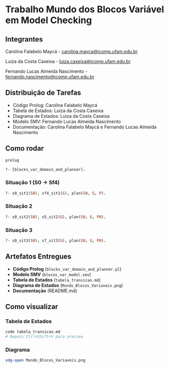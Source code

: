 # Trabalho Mundo dos Blocos Variável em Model Checking

## Integrantes

Carolina Falabelo Maycá - <carolina.mayca@icomp.ufam.edu.br>

Luiza da Costa Caxeixa - <luiza.caxeixa@icomp.ufam.edu.br>

Fernando Lucas Almeida Nascimento - <fernando.nascimento@icomp.ufam.edu.br>

## Distribuição de Tarefas
- Código Prolog: Carolina Falabelo Maycá
- Tabela de Estados: Luiza da Costa Caxeixa
- Diagrama de Estados: Luiza da Costa Caxeixa
- Modelo SMV: Fernando Lucas Almeida Nascimento
- Documentação: Carolina Falabelo Maycá e Fernando Lucas Almeida Nascimento

## Como rodar

```bash
prolog
```

```prolog
?- [blocks_var_domain_and_planner].
```

### Situação 1 (S0 -> Sf4)

```prolog
?- s0_sit1(S0), sf4_sit1(G), plan(S0, G, P).
```

### Situação 2

```prolog
?- s0_sit2(S0), s5_sit2(G), plan(S0, G, P0).
```

### Situação 3

```prolog
?- s0_sit3(S0), s7_sit3(G), plan(S0, G, P0).
```

## Artefatos Entregues

- **Código Prolog** (`blocks_var_domain_and_planner.pl`)
- **Modelo SMV** (`blocos_var_model.smv`)  
- **Tabela de Estados** (`tabela_transicao.md`)
- **Diagrama de Estados** (`Mundo_Blocos_Variaveis.png`)
- **Documentação** (README.md)

## Como visualizar

### Tabela de Estados
```bash
code tabela_transicao.md
# Depois Ctrl+Shift+V para preview
```

### Diagrama
```bash
xdg-open Mundo_Blocos_Variaveis.png
```
